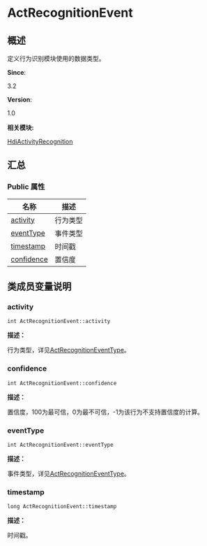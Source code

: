 # ActRecognitionEvent


## **概述**

定义行为识别模块使用的数据类型。

**Since**:

3.2

**Version**:

1.0

**相关模块:**

[HdiActivityRecognition](activity_recognition.md)


## **汇总**


### Public 属性

  | 名称 | 描述 | 
| -------- | -------- |
| [activity](#activity) | 行为类型 | 
| [eventType](#eventtype) | 事件类型 | 
| [timestamp](#timestamp) | 时间戳 | 
| [confidence](#confidence) | 置信度 | 


## **类成员变量说明**


### activity

  
```
int ActRecognitionEvent::activity
```

**描述：**

行为类型，详见[ActRecognitionEventType](activity_recognition.md#actrecognitioneventtype)。


### confidence

  
```
int ActRecognitionEvent::confidence
```

**描述：**

置信度，100为最可信，0为最不可信，-1为该行为不支持置信度的计算。


### eventType

  
```
int ActRecognitionEvent::eventType
```

**描述：**

事件类型，详见[ActRecognitionEventType](activity_recognition.md#actrecognitioneventtype)。


### timestamp

  
```
long ActRecognitionEvent::timestamp
```

**描述：**

时间戳。
